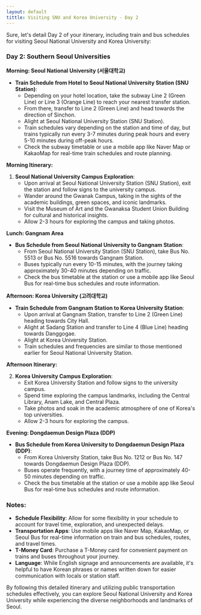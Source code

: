 ```yaml
---
layout: default
tittle: Visiting SNU and Korea University - Day 2
---
```

Sure, let's detail Day 2 of your itinerary, including train and bus schedules for visiting Seoul National University and Korea University:

### Day 2: Southern Seoul Universities

**Morning: Seoul National University (서울대학교)**

- **Train Schedule from Hotel to Seoul National University Station (SNU Station)**:
  - Depending on your hotel location, take the subway Line 2 (Green Line) or Line 3 (Orange Line) to reach your nearest transfer station.
  - From there, transfer to Line 2 (Green Line) and head towards the direction of Sinchon.
  - Alight at Seoul National University Station (SNU Station).
  - Train schedules vary depending on the station and time of day, but trains typically run every 3-7 minutes during peak hours and every 5-10 minutes during off-peak hours.
  - Check the subway timetable or use a mobile app like Naver Map or KakaoMap for real-time train schedules and route planning.

**Morning Itinerary:**

1. **Seoul National University Campus Exploration**:
   - Upon arrival at Seoul National University Station (SNU Station), exit the station and follow signs to the university campus.
   - Wander around the Gwanak Campus, taking in the sights of the academic buildings, green spaces, and iconic landmarks.
   - Visit the Museum of Art and the Gwanaksa Student Union Building for cultural and historical insights.
   - Allow 2-3 hours for exploring the campus and taking photos.

**Lunch: Gangnam Area**

- **Bus Schedule from Seoul National University to Gangnam Station**:
  - From Seoul National University Station (SNU Station), take Bus No. 5513 or Bus No. 5516 towards Gangnam Station.
  - Buses typically run every 10-15 minutes, with the journey taking approximately 30-40 minutes depending on traffic.
  - Check the bus timetable at the station or use a mobile app like Seoul Bus for real-time bus schedules and route information.

**Afternoon: Korea University (고려대학교)**

- **Train Schedule from Gangnam Station to Korea University Station**:
  - Upon arrival at Gangnam Station, transfer to Line 2 (Green Line) heading towards City Hall.
  - Alight at Sadang Station and transfer to Line 4 (Blue Line) heading towards Danggogae.
  - Alight at Korea University Station.
  - Train schedules and frequencies are similar to those mentioned earlier for Seoul National University Station.

**Afternoon Itinerary:**

2. **Korea University Campus Exploration**:
   - Exit Korea University Station and follow signs to the university campus.
   - Spend time exploring the campus landmarks, including the Central Library, Anam Lake, and Central Plaza.
   - Take photos and soak in the academic atmosphere of one of Korea's top universities.
   - Allow 2-3 hours for exploring the campus.

**Evening: Dongdaemun Design Plaza (DDP)**

- **Bus Schedule from Korea University to Dongdaemun Design Plaza (DDP)**:
  - From Korea University Station, take Bus No. 1212 or Bus No. 147 towards Dongdaemun Design Plaza (DDP).
  - Buses operate frequently, with a journey time of approximately 40-50 minutes depending on traffic.
  - Check the bus timetable at the station or use a mobile app like Seoul Bus for real-time bus schedules and route information.

### Notes:

- **Schedule Flexibility**: Allow for some flexibility in your schedule to account for travel time, exploration, and unexpected delays.
- **Transportation Apps**: Use mobile apps like Naver Map, KakaoMap, or Seoul Bus for real-time information on train and bus schedules, routes, and travel times.
- **T-Money Card**: Purchase a T-Money card for convenient payment on trains and buses throughout your journey.
- **Language**: While English signage and announcements are available, it's helpful to have Korean phrases or names written down for easier communication with locals or station staff.

By following this detailed itinerary and utilizing public transportation schedules effectively, you can explore Seoul National University and Korea University while experiencing the diverse neighborhoods and landmarks of Seoul.
